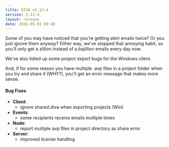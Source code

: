 ```yaml
---
title: DIVA v2.13.4
version: 2.13.4
layout: release
date: 2016-05-03 09:40
---
```


Some of you may have noticed that you're getting alert emails twice?
Or you just ignore them anyway?
Either way, we've stopped that annoying habit, so you'll only get a zillion instead of a bajillion emails every day now.

We've also tidied up some project export bugs for the Windows client.

And, if for some reason you have multiple .avp files in a project folder when you try and share it (WHY?), you'll get an error message that makes more sense.

#### Bug Fixes

- **Client**:
  - ignore shared.diva when exporting projects (Win)
- **Events**:
  - some recipients receive emails multiple times
- **Node**:
  - report multiple avp files in project directory as share error
- **Server**:
  - improved license handling
